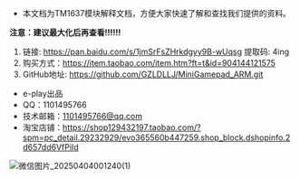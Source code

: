 - 本文档为TM1637模块解释文档，方便大家快速了解和查找我们提供的资料。

**注意：建议最大化后再查看!!!!!!**

1. 链接: https://pan.baidu.com/s/1jmSrFsZHrkdgyy9B-wUqsg 提取码: 4ing 
2. 购买方式：https://item.taobao.com/item.htm?ft=t&id=904144121575
3. GitHub地址: https://github.com/GZLDLLJ/MiniGamepad_ARM.git

- e-play出品
- QQ：1101495766
- 技术邮箱：1101495766@qq.com
- 淘宝店铺：https://shop129432197.taobao.com/?spm=pc_detail.29232929/evo365560b447259.shop_block.dshopinfo.2d657dd6VfPiId

![微信图片_20250404001240(1)](https://github.com/user-attachments/assets/db9531d0-c39d-4294-a486-9aabe922fa39)


  
